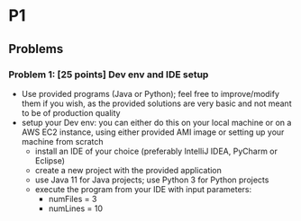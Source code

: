 # P1

## Problems

### Problem 1: [25 points]  Dev env and IDE  setup
* Use provided programs (Java or  Python); feel free to improve/modify them if you wish,
as the provided solutions are very basic and not meant to be of production quality
* setup your Dev env: you can either do this on your local machine or on a AWS EC2
instance, using either provided AMI image or setting up your machine from scratch
  * install an IDE of your choice (preferably IntelliJ IDEA, PyCharm or Eclipse)
  * create a new project with the provided application
  * use Java 11 for Java projects; use Python 3 for Python projects
  * execute the program from your IDE with input parameters:
    * numFiles = 3
    * numLines = 10